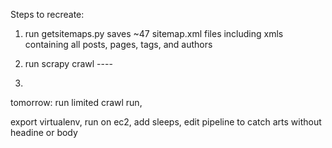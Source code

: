 Steps to recreate:

1. run getsitemaps.py
   saves ~47 sitemap.xml files including xmls containing all posts, pages, tags, and authors
2. run scrapy crawl ----

3.

tomorrow: run limited crawl run,

export virtualenv, run on ec2, add sleeps, edit pipeline to catch arts without headine or body
